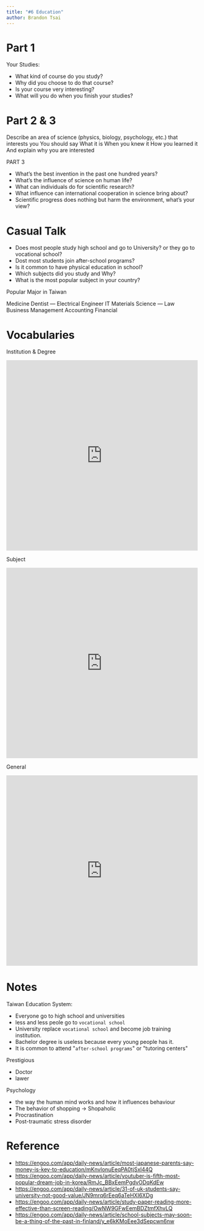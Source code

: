 ```yaml
---
title: "#6 Education"
author: Brandon Tsai
---
```


Part 1
======

Your Studies:
- What kind of course do you study?
- Why did you choose to do that course?
- Is your course very interesting?
- What will you do when you finish your studies?

Part 2 & 3
===========

Describe an area of science (physics, biology, psychology, etc.) that interests you
You should say
What it is
When you knew it
How you learned it
And explain why you are interested

PART 3

- What’s the best invention in the past one hundred years?
- What’s the influence of science on human life?
- What can individuals do for scientific research?
- What influence can international cooperation in science bring about?
- Scientific progress does nothing but harm the environment, what’s your view?


Casual Talk
=========

- Does most people study high school and go to University? or they go to vocational school?
- Dost most students join after-school programs?
- Is it common to have physical education in school?
- Which subjects did you study and Why?
- What is the most popular subject in your country?

Popular Major in Taiwan

Medicine
Dentist
—
Electrical Engineer
IT
Materials Science
—
Law
Business Management
Accounting
Financial 



Vocabularies
========

Institution & Degree
<iframe src="https://quizlet.com/509704729/flashcards/embed?i=7u4xy&x=1jj1" height="500" width="100%" style="border:0"></iframe>


Subject
<iframe src="https://quizlet.com/491173683/flashcards/embed?i=7u4xy&x=1jj1" height="500" width="100%" style="border:0"></iframe>

General

<iframe src="https://quizlet.com/491185213/flashcards/embed?i=7u4xy&x=1jj1" height="500" width="100%" style="border:0"></iframe>


Notes
=====

Taiwan Education System:
- Everyone go to high school and universities
- less and less peole go to `vocational school`
- University replace `vocational school` and become job training institution.
- Bachelor degree is useless because every young people has it.
- It is common to attend "`after-school programs`" or "tutoring centers"

Prestigious
- Doctor
- lawer

Psychology
- the way the human mind works and how it influences behaviour
- The behavior of shopping -> Shopaholic
- Procrastination
- Post-traumatic stress disorder


Reference
=========

- https://engoo.com/app/daily-news/article/most-japanese-parents-say-money-is-key-to-education/mKnvlonuEeqPA0tjSxl44Q
- https://engoo.com/app/daily-news/article/youtuber-is-fifth-most-popular-dream-job-in-korea/RmJc_BBxEemPgdvODqKdEw
- https://engoo.com/app/daily-news/article/31-of-uk-students-say-university-not-good-value/JN9mrq6rEeq6aTeHXI6XDg
- https://engoo.com/app/daily-news/article/study-paper-reading-more-effective-than-screen-reading/OwNW9GFwEemBDZtmfXhvLQ
- https://engoo.com/app/daily-news/article/school-subjects-may-soon-be-a-thing-of-the-past-in-finland/y_e6kKMoEee3dSepcwn6nw
